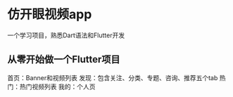 # 仿开眼视频app
一个学习项目，熟悉Dart语法和Flutter开发

## 从零开始做一个Flutter项目

首页：Banner和视频列表
发现：包含关注、分类、专题、咨询、推荐五个tab
热门：热门视频列表
我的：个人页
